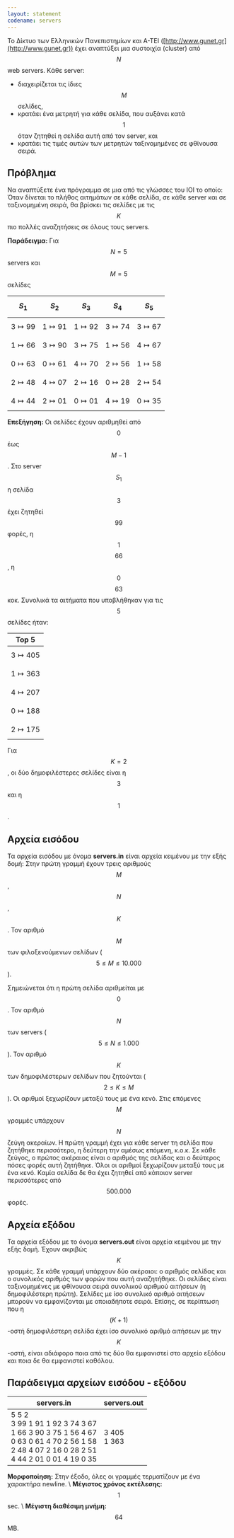 ```yaml
---
layout: statement
codename: servers
---
```


Το Δίκτυο των Ελληνικών Πανεπιστημίων και Α-ΤΕΙ ([http://www.gunet.gr](http://www.gunet.gr)) έχει αναπτύξει μια συστοιχία (cluster) από $$N$$ web servers. Kάθε server:
 * διαχειρίζεται τις ίδιες $$M$$ σελίδες,
 * κρατάει ένα μετρητή για κάθε σελίδα, που αυξάνει κατά $$1$$ όταν ζητηθεί η σελίδα αυτή από τον server, και
 * κρατάει τις τιμές αυτών των μετρητών ταξινομημένες σε φθίνουσα σειρά.

## Πρόβλημα

Nα αναπτύξετε ένα πρόγραμμα σε μια από τις γλώσσες του ΙΟΙ το οποίο: Όταν δίνεται το πλήθος αιτημάτων σε κάθε σελίδα, σε κάθε server και σε ταξινομημένη σειρά, θα βρίσκει τις σελίδες με τις $$K$$ πιο πολλές αναζητήσεις σε όλους τους servers.

**Παράδειγμα:** Για $$N=5$$ servers και $$M=5$$ σελίδες

| $$S_1$$ | $$S_2$$ | $$S_3$$ | $$S_4$$ | $$S_5$$ |
| --- | --- | --- | --- | --- |
| $$3 \mapsto 99$$ | $$1 \mapsto 91$$ | $$1 \mapsto 92$$ | $$3 \mapsto 74$$ | $$3 \mapsto 67$$ |
| $$1 \mapsto 66$$ | $$3 \mapsto 90$$ | $$3 \mapsto 75$$ | $$1 \mapsto 56$$ | $$4 \mapsto 67$$ |
| $$0 \mapsto 63$$ | $$0 \mapsto 61$$ | $$4 \mapsto 70$$ | $$2 \mapsto 56$$ | $$1 \mapsto 58$$ |
| $$2 \mapsto 48$$ | $$4 \mapsto 07$$ | $$2 \mapsto 16$$ | $$0 \mapsto 28$$ | $$2 \mapsto 54$$ |
| $$4 \mapsto 44$$ | $$2 \mapsto 01$$ | $$0 \mapsto 01$$ | $$4 \mapsto 19$$ | $$0 \mapsto 35$$ |

**Επεξήγηση:** Οι σελίδες έχουν αριθμηθεί από $$0$$ έως $$M-1$$. Στο server $$S_1$$ η σελίδα $$3$$ έχει ζητηθεί $$99$$ φορές, η $$1$$ $$66$$, η $$0$$ $$63$$ κοκ. Συνολικά τα αιτήματα που υποβλήθηκαν για τις $$5$$ σελίδες ήταν:

| Top 5 |
| --- |
|$$3 \mapsto 405$$ |
|$$1 \mapsto 363$$ |
|$$4 \mapsto 207$$ |
|$$0 \mapsto 188$$ |
|$$2 \mapsto 175$$ |

Για $$K=2$$, οι δύο δημοφιλέστερες σελίδες είναι η $$3$$ και η $$1$$.

## Aρχεία εισόδου

Τα αρχεία εισόδου με όνομα **servers.in** είναι αρχεία κειμένου με την εξής δομή: Στην πρώτη γραμμή έχουν τρεις αριθμούς $$M$$, $$N$$, $$K$$. Τον αριθμό $$M$$ των φιλοξενούμενων σελίδων ($$5 \leq M \leq 10.000$$).

Σημειώνεται ότι η πρώτη σελίδα αριθμείται με $$0$$. Τον αριθμό $$N$$ των servers ($$5 \leq N \leq 1.000$$). Τον αριθμό $$K$$ των δημοφιλέστερων σελίδων που ζητούνται ($$2 \leq K \leq M$$). Οι αριθμοί ξεχωρίζουν μεταξύ τους με ένα κενό. Στις επόμενες $$M$$ γραμμές υπάρχουν $$N$$ ζεύγη ακεραίων. Η πρώτη γραμμή έχει για κάθε server τη σελίδα που ζητήθηκε περισσότερο, η δεύτερη την αμέσως επόμενη, κ.ο.κ. Σε κάθε ζεύγος, ο πρώτος ακέραιος είναι ο αριθμός της σελίδας και ο δεύτερος πόσες φορές αυτή ζητήθηκε. Όλοι οι αριθμοί ξεχωρίζουν μεταξύ τους με ένα κενό. Kαμία σελίδα δε θα έχει ζητηθεί από κάποιον server περισσότερες από $$500.000$$ φορές.

## Aρχεία εξόδου

Τα αρχεία εξόδου με το όνομα **servers.out** είναι αρχεία κειμένου με την εξής δομή. Έχουν ακριβώς $$K$$ γραμμές. Σε κάθε γραμμή υπάρχουν δύο ακέραιοι: ο αριθμός σελίδας και ο συνολικός αριθμός των φορών που αυτή αναζητήθηκε. Οι σελίδες είναι ταξινομημένες με φθίνουσα σειρά συνολικού αριθμού αιτήσεων (η δημοφιλέστερη πρώτη). Σελίδες με ίσο συνολικό αριθμό αιτήσεων μπορούν να εμφανίζονται με οποιαδήποτε σειρά. Επίσης, σε περίπτωση που η $$(K+1)$$-οστή δημοφιλέστερη σελίδα έχει ίσο συνολικό αριθμό αιτήσεων με την $$K$$-οστή, είναι αδιάφορο ποια από τις δύο θα εμφανιστεί στο αρχείο εξόδου και ποια δε θα εμφανιστεί καθόλου.

## Παράδειγμα αρχείων εισόδου - εξόδου

| **servers.in**                         | **servers.out** |
| ------------------------------------ | ------------- |
| 5 5 2 <br> 3 99 1 91 1 92 3 74 3 67 <br> 1 66 3 90 3 75 1 56 4 67 <br> 0 63 0 61 4 70 2 56 1 58 <br> 2 48 4 07 2 16 0 28 2 51 <br> 4 44 2 01 0 01 4 19 0 35 | 3 405 <br> 1 363 |



**Mορφοποίηση:** Στην έξοδο, όλες οι γραμμές τερματίζουν με ένα χαρακτήρα newline. \\
**Mέγιστος χρόνος εκτέλεσης:** $$1$$ sec. \\
**Mέγιστη διαθέσιμη μνήμη:** $$64$$ MB.